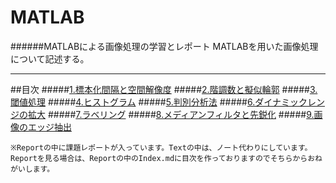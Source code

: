 # MATLAB
######MATLABによる画像処理の学習とレポート
MATLABを用いた画像処理について記述する。

---
##目次
#####[1.標本化間隔と空間解像度](/Text/Text1.md)
#####[2.階調数と擬似輪郭](/Text/Text2.md)
#####[3.閾値処理](/Text/Text3.md)
#####[4.ヒストグラム](/Text/Text4.md)
#####[5.判別分析法](/Text/Text5.md)
#####[6.ダイナミックレンジの拡大](/Text/Text6.md)
#####[7.ラベリング](/Text/Text7.md)
#####[8.メディアンフィルタと先鋭化](/Text/Text8.md)
#####[9.画像のエッジ抽出](/Text/Text9.md)


	※Reportの中に課題レポートが入っています。Textの中は、ノート代わりにしています。
	Reportを見る場合は、Reportの中のIndex.mdに目次を作っておりますのでそちらからおねがいします。
